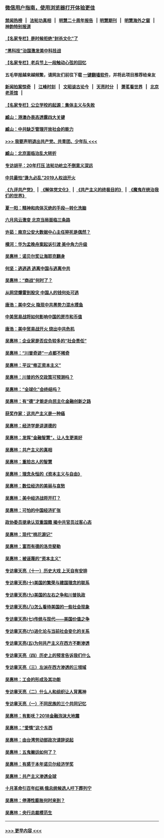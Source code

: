 ### [微信用户指南，使用浏览器打开体验更佳](https://github.com/gfw-breaker/banned-news1/blob/master/indexes/wechat-guide.md?t=0)
#### [禁闻热榜](热点新闻.md?t=0)  &nbsp;&nbsp;|&nbsp;&nbsp; [法轮功真相](https://github.com/gfw-breaker/truth/blob/master/README.md?t=0) &nbsp;&nbsp;|&nbsp;&nbsp; [明慧二十周年报告](https://github.com/gfw-breaker/mh-reports/blob/master/README.md?t=0) &nbsp;&nbsp;|&nbsp;&nbsp;[明慧期刊](https://github.com/gfw-breaker/mh-qikan) &nbsp;&nbsp;|&nbsp;&nbsp; [明慧海外之窗](https://github.com/gfw-breaker/mh-news/blob/master/README.md?t=0) &nbsp;&nbsp;|&nbsp;&nbsp; [神韵特别报道](https://github.com/gfw-breaker/mh-news/blob/master/shenyun.md?t=0)
#### [【名家专栏】是时候拒绝“封杀文化”了](../pages/nsc423/n11814093.md?t=02101511) 
#### [“黑科技”治国激发美中科技战](../pages/nsc423/n11638056.md?t=02101511) 
#### [【名家专栏】老兵节上一段触动心弦的回忆](../pages/nsc423/n11646016.md?t=02101511) 
#### 五毛举报越来越频繁，请网友们前往下载 [一键翻墙软件](https://github.com/gfw-breaker/ssr-accounts)，并将此项目推荐给亲友
#### [新闻拍案惊奇](https://github.com/gfw-breaker/banned-news1/blob/master/pages/link4.md) &nbsp;&nbsp;|&nbsp;&nbsp; [江峰时刻](https://github.com/gfw-breaker/banned-news1/blob/master/pages/link4.md) &nbsp;&nbsp;|&nbsp;&nbsp; [文昭谈古论今](https://github.com/gfw-breaker/banned-news1/blob/master/pages/link4.md) &nbsp;&nbsp;|&nbsp;&nbsp; [天亮时分](https://github.com/gfw-breaker/banned-news1/blob/master/pages/link4.md) &nbsp;&nbsp;|&nbsp;&nbsp; [萧茗看世界](https://github.com/gfw-breaker/banned-news1/blob/master/pages/link4.md) &nbsp;&nbsp;|&nbsp;&nbsp; [北京老茶馆](https://github.com/gfw-breaker/banned-news1/blob/master/pages/link4.md) &nbsp;&nbsp;|&nbsp;&nbsp; 
#### [【名家专栏】公立学校的起源：集体主义与失败](../pages/nsc423/n11601833.md?t=02101511) 
#### [臧山：港澳办表态透露四大关键](../pages/nsc423/n11421628.md?t=02101511) 
#### [臧山：中共缺乏管理开放社会的能力](../pages/nsc423/n11407457.md?t=02101511) 
#### [>>> 我要声明退出共产党、共青团、少年队 <<<](https://github.com/begood0513/goodnews/blob/master/quit/letter.md) 
#### [臧山：北京面临治乱大转折](../pages/nsc423/n11406895.md?t=02101511) 
#### [专访胡平：20年打压 法轮功屹立不倒意义深远](../pages/nsc423/n11398800.md?t=02101511) 
#### [中共最怕“逢九必乱”2019人权战开火](../pages/nsc423/n11385248.md?t=02101511) 
#### [《九评共产党》](https://github.com/begood0513/9ping.md/blob/master/README.md) &nbsp;|&nbsp; [《解体党文化》](../../../../jtdwh.md/blob/master/README.md)  &nbsp;|&nbsp; [《共产主义的终极目的》](../../../../gczydzjmd.md/blob/master/README.md) &nbsp;|&nbsp; [《魔鬼在统治我们的世界》](../../../../mgztzwmdsj.md/blob/master/README.md) 
#### [夏一阳：精神和肉体灭绝的手段—转化洗脑](../pages/nsc423/n11368250.md?t=02101511) 
#### [六月风云激变 北京当局面临三条路](../pages/nsc423/n11313668.md?t=02101511) 
#### [许茹：南京公安大数据中心主任猝死是偶然？](../pages/nsc423/n11064744.md?t=02101511) 
#### [横河：华为孟晚舟案起诉引渡 美中角力升级](../pages/nsc423/n11027230.md?t=02101511) 
#### [吴惠林：诺贝尔奖让海耶克翻身](../pages/nsc423/n10890049.md?t=02101511) 
#### [何坚：逃逃逃 逃离中国与逃离中共](../pages/nsc423/n10592891.md?t=02101511) 
#### [吴惠林：“商战”何时了？](../pages/nsc423/n10573558.md?t=02101511) 
#### [从网贷爆雷到股灾 中国人的钱何处可逃](../pages/nsc423/n10572800.md?t=02101511) 
#### [唐浩：美中交火 隐现中共黑势力混水摸鱼](../pages/nsc423/n10544040.md?t=02101511) 
#### [中美贸易战将如何影响中国的房市和币值](../pages/nsc423/n10543697.md?t=02101511) 
#### [唐浩：美中贸易战开火 烧出中共危机](../pages/nsc423/n10540126.md?t=02101511) 
#### [吴惠林：企业家是否应负较多的“社会责任”](../pages/nsc423/n10535022.md?t=02101511) 
#### [吴惠林：“川普奇迹”一点都不稀奇](../pages/nsc423/n10512808.md?t=02101511) 
#### [吴惠林：平议“修正资本主义”](../pages/nsc423/n10495724.md?t=02101511) 
#### [吴惠林：川普的外交政策可预测吗？](../pages/nsc423/n10462387.md?t=02101511) 
#### [吴惠林：“全球化”会终结吗？](../pages/nsc423/n10452838.md?t=02101511) 
#### [吴惠林：有“德”才能走向民主化金融创新之路](../pages/nsc423/n10432292.md?t=02101511) 
#### [获奖作家：这共产主义是一种癌](../pages/nsc423/n10431541.md?t=02101511) 
#### [吴惠林：经济学是讲道德的](../pages/nsc423/n10398014.md?t=02101511) 
#### [吴惠林：发挥“金融智慧”，让人生更美好](../pages/nsc423/n10375019.md?t=02101511) 
#### [吴惠林：共产主义的真相](../pages/nsc423/n10351394.md?t=02101511) 
#### [吴惠林：重拾古人的智慧](../pages/nsc423/n10337691.md?t=02101511) 
#### [吴惠林：理念永恒的《资本主义与自由》](../pages/nsc423/n10316274.md?t=02101511) 
#### [吴惠林：数位经济的美丽与哀愁](../pages/nsc423/n10292946.md?t=02101511) 
#### [吴惠林：美中经济战将开打？](../pages/nsc423/n10258825.md?t=02101511) 
#### [吴惠林：可怕的中国经济扩张](../pages/nsc423/n10219147.md?t=02101511) 
#### [政协委员提承认双重国籍 揭中共官员过客心态](../pages/nsc423/n10208809.md?t=02101511) 
#### [吴惠林：现代“桃花源记”](../pages/nsc423/n10185234.md?t=02101511) 
#### [吴惠林：富而有德的洛克斐勒](../pages/nsc423/n10142264.md?t=02101511) 
#### [吴惠林：被诬蔑的“资本主义”](../pages/nsc423/n10124816.md?t=02101511) 
#### [专访章天亮（十一）历史大戏 上天自有安排](../pages/nsc423/n10094905.md?t=02101511) 
#### [专访章天亮(十)美国的繁荣与建国理念的联系](../pages/nsc423/n10094899.md?t=02101511) 
#### [专访章天亮(九)美国的左右之争和川普执政](../pages/nsc423/n10094889.md?t=02101511) 
#### [专访章天亮(八)怎么看待美国的一些社会现象](../pages/nsc423/n10094857.md?t=02101511) 
#### [专访章天亮(七)传统与现代——美国价值之争](../pages/nsc423/n10093140.md?t=02101511) 
#### [专访章天亮(六)进化论与当前社会变化的关系](../pages/nsc423/n10092036.md?t=02101511) 
#### [专访章天亮(五)为何共产主义在西方不断渗透](../pages/nsc423/n10083620.md?t=02101511) 
#### [专访章天亮（四）历史上的预言告诉我们什么](../pages/nsc423/n10083606.md?t=02101511) 
#### [专访章天亮（三）左派在西方渗透的三领域](../pages/nsc423/n10081115.md?t=02101511) 
#### [吴惠林：工会的形成及其功能](../pages/nsc423/n10080633.md?t=02101511) 
#### [专访章天亮（二）什么人和组织让人背离神](../pages/nsc423/n10076637.md?t=02101511) 
#### [专访章天亮（一）不同民族的三个共同记忆](../pages/nsc423/n10074188.md?t=02101511) 
#### [吴惠林：有影呒？2018金融泡沫大地震](../pages/nsc423/n10040534.md?t=02101511) 
#### [吴惠林：“爱情”这个东西](../pages/nsc423/n10019423.md?t=02101511) 
#### [吴惠林：由台湾劳动部政次请辞说起](../pages/nsc423/n9979679.md?t=02101511) 
#### [吴惠林：五鬼搬运如何了？](../pages/nsc423/n9925338.md?t=02101511) 
#### [吴惠林：有感于本年诺贝尔经济学奖](../pages/nsc423/n9871883.md?t=02101511) 
#### [吴惠林：共产主义渗透全球](../pages/nsc423/n9812748.md?t=02101511) 
#### [十月革命引百年红祸 俄总统候选人吁下葬列宁](../pages/nsc423/n9810182.md?t=02101511) 
#### [吴惠林：停滞性膨胀何时来到？](../pages/nsc423/n9764136.md?t=02101511) 
#### [吴惠林：央行总裁模范生](../pages/nsc423/n9728134.md?t=02101511) 

----
#### [ >>> 更早内容 <<< ](../indexes/nsc423-earlier.md)
